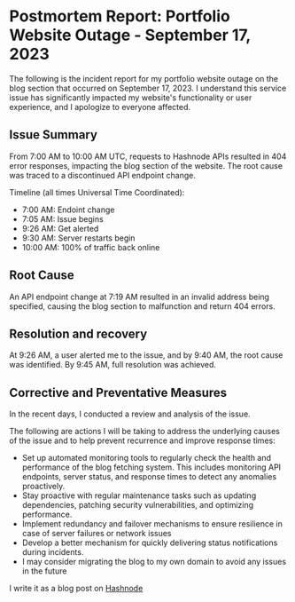 # Postmortem Report: Portfolio Website Outage - September 17, 2023

The following is the incident report for my portfolio website outage on the blog section that occurred on September 17, 2023. I understand this service issue has significantly impacted my website's functionality or user experience, and I apologize to everyone affected.

## Issue Summary
From 7:00 AM to 10:00 AM UTC, requests to Hashnode APIs resulted in 404 error responses, impacting the blog section of the website. The root cause was traced to a discontinued API endpoint change.

Timeline (all times Universal Time Coordinated):
- 7:00 AM: Endoint change
- 7:05 AM: Issue begins
- 9:26 AM: Get alerted 
- 9:30 AM: Server restarts begin
- 10:00 AM: 100% of traffic back online

## Root Cause

An API endpoint change at 7:19 AM resulted in an invalid address being specified, causing the blog section to malfunction and return 404 errors.

## Resolution and recovery

At 9:26 AM, a user alerted me to the issue, and by 9:40 AM, the root cause was identified. By 9:45 AM, full resolution was achieved.

## Corrective and Preventative Measures

In the recent days, I conducted a review and analysis of the issue.

The following are actions I will be taking to address the underlying causes of the issue and to help prevent recurrence and improve response times:

- Set up automated monitoring tools to regularly check the health and performance of the blog fetching system. This includes monitoring API endpoints, server status, and response times to detect any anomalies proactively.
- Stay proactive with regular maintenance tasks such as updating dependencies, patching security vulnerabilities, and optimizing performance.
- Implement redundancy and failover mechanisms to ensure resilience in case of server failures or network issues
- Develop a better mechanism for quickly delivering status notifications during incidents.
- I may consider migrating the blog to my own domain to avoid any issues in the future

I write it as a blog post on [Hashnode](https://cliffordmapesa.hashnode.dev/postmortem-report-portfolio-website-outage-september-17-2023)
